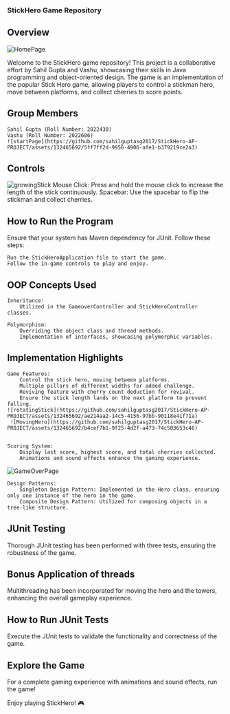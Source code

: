 ### StickHero Game Repository
## Overview
![HomePage](https://github.com/sahilguptasg2017/StickHero-AP-PROJECT/assets/132465692/c9574018-22a1-4bd2-8804-c09c391a483a)

Welcome to the StickHero game repository! This project is a collaborative effort by Sahil Gupta and Vashu, showcasing their skills in Java programming and object-oriented design. The game is an implementation of the popular Stick Hero game, allowing players to control a stickman hero, move between platforms, and collect cherries to score points.
## Group Members

    Sahil Gupta (Roll Number: 2022430)
    Vashu (Roll Number: 2022606)
    ![startPage](https://github.com/sahilguptasg2017/StickHero-AP-PROJECT/assets/132465692/5ff7ff2d-9956-4906-afe1-b379219ce2a3)

## Controls
![growingStick](https://github.com/sahilguptasg2017/StickHero-AP-PROJECT/assets/132465692/3d8eeb1a-6af5-44e9-a8ba-7ab914bc314d)
    Mouse Click: Press and hold the mouse click to increase the length of the stick continuously.
    Spacebar: Use the spacebar to flip the stickman and collect cherries.

## How to Run the Program

Ensure that your system has Maven dependency for JUnit. Follow these steps:

    Run the StickHeroApplication file to start the game.
    Follow the in-game controls to play and enjoy.

## OOP Concepts Used

    Inheritance:
        Utilized in the GameoverController and StickHeroController classes.

    Polymorphism:
        Overriding the object class and thread methods.
        Implementation of interfaces, showcasing polymorphic variables.

## Implementation Highlights

    Game Features:
        Control the stick hero, moving between platforms.
        Multiple pillars of different widths for added challenge.
        Reviving feature with cherry count deduction for revival.
        Ensure the stick length lands on the next platform to prevent falling.
    ![rotatingStick](https://github.com/sahilguptasg2017/StickHero-AP-PROJECT/assets/132465692/ae214aa2-14c5-4156-97bb-90118e41f71a)
     ![MovingHero](https://github.com/sahilguptasg2017/StickHero-AP-PROJECT/assets/132465692/b4cef7b1-9f25-4d2f-a473-74c503653c46)
    

    Scoring System:
        Display last score, highest score, and total cherries collected.
        Animations and sound effects enhance the gaming experience.
   ![GameOverPage](https://github.com/sahilguptasg2017/StickHero-AP-PROJECT/assets/132465692/20e00a03-71c4-499b-b2eb-1dd7b058c0cc)

    Design Patterns:
        Singleton Design Pattern: Implemented in the Hero class, ensuring only one instance of the hero in the game.
        Composite Design Pattern: Utilized for composing objects in a tree-like structure.

## JUnit Testing

Thorough JUnit testing has been performed with three tests, ensuring the robustness of the game.
## Bonus Application of threads

Multithreading has been incorporated for moving the hero and the towers, enhancing the overall gameplay experience.
## How to Run JUnit Tests

Execute the JUnit tests to validate the functionality and correctness of the game.
## Explore the Game

For a complete gaming experience with animations and sound effects, run the game!

Enjoy playing StickHero! 🎮
